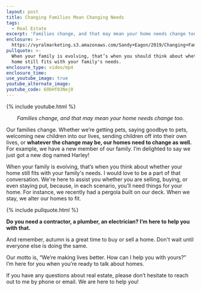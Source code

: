 ```yaml
---
layout: post
title: Changing Families Mean Changing Needs
tags:
  - Real Estate
excerpt: 'Families change, and that may mean your home needs change too.'
enclosure: >-
  https://vyralmarketing.s3.amazonaws.com/Sandy+Eagon/2019/Changing+Families+Mean+Changing+Needs.mp4
pullquote: >-
  When your family is evolving, that’s when you should think about whether your
  home still fits with your family's needs.
enclosure_type: video/mp4
enclosure_time:
use_youtube_image: true
youtube_alternate_image: 
youtube_code: 60bHf03Nej0
---
```


{% include youtube.html %}

<p style="text-align: center;"><em>Families change, and that may mean your home needs change too.</em></p>

Our families change. Whether we’re getting pets, saying goodbye to pets, welcoming new children into our lives, sending children off into their own lives, or **whatever the change may be, our homes need to change as well.** For example, we have a new member of our family. I’m delighted to say we just got a new dog named Harley\!&nbsp;

When your family is evolving, that’s when you think about whether your home still fits with your family's needs. I would love to be a part of that conversation. We're here to assist you whether you are selling, buying, or even staying put, because, in each scenario, you’ll need things for your home. For instance, we recently had a pergola built on our deck. When we stay, we alter our homes to fit.

{% include pullquote.html %}

**Do you need a contractor, a plumber, an electrician? I’m here to help you with that.** 

And remember, autumn is a great time to buy or sell a home. Don't wait until everyone else is doing the same.

Our motto is, “We’re making lives better. How can I help you with yours?” I’m here for you when you’re ready to talk about homes.

If you have any questions about real estate, please don’t hesitate to reach out to me by phone or email. We are here to help you\!